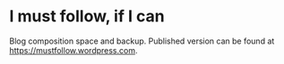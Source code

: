 # I must follow, if I can
Blog composition space and backup. Published version can be found at https://mustfollow.wordpress.com.
